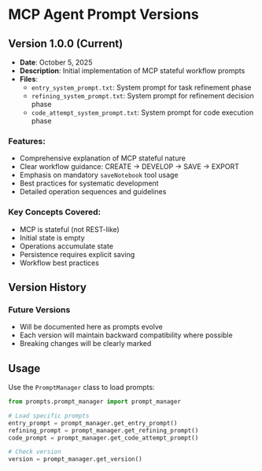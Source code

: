 # MCP Agent Prompt Versions

## Version 1.0.0 (Current)
- **Date**: October 5, 2025
- **Description**: Initial implementation of MCP stateful workflow prompts
- **Files**:
  - `entry_system_prompt.txt`: System prompt for task refinement phase
  - `refining_system_prompt.txt`: System prompt for refinement decision phase  
  - `code_attempt_system_prompt.txt`: System prompt for code execution phase

### Features:
- Comprehensive explanation of MCP stateful nature
- Clear workflow guidance: CREATE → DEVELOP → SAVE → EXPORT
- Emphasis on mandatory `saveNotebook` tool usage
- Best practices for systematic development
- Detailed operation sequences and guidelines

### Key Concepts Covered:
- MCP is stateful (not REST-like)
- Initial state is empty
- Operations accumulate state
- Persistence requires explicit saving
- Workflow best practices

## Version History

### Future Versions
- Will be documented here as prompts evolve
- Each version will maintain backward compatibility where possible
- Breaking changes will be clearly marked

## Usage
Use the `PromptManager` class to load prompts:
```python
from prompts.prompt_manager import prompt_manager

# Load specific prompts
entry_prompt = prompt_manager.get_entry_prompt()
refining_prompt = prompt_manager.get_refining_prompt()
code_prompt = prompt_manager.get_code_attempt_prompt()

# Check version
version = prompt_manager.get_version()
```
